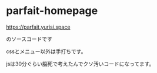 # parfait-homepage 

<https://parfait.yurisi.space> 

のソースコードです 

cssとメニュー以外は手打ちです。 

jsは30分ぐらい脳死で考えたんでクソ汚いコードになってます。 
